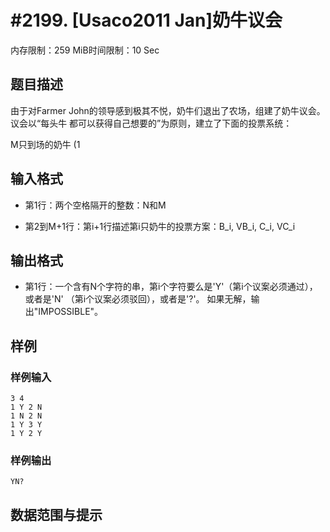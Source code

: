 # #2199. [Usaco2011 Jan]奶牛议会

内存限制：259 MiB时间限制：10 Sec

## 题目描述

由于对Farmer John的领导感到极其不悦，奶牛们退出了农场，组建了奶牛议会。议会以“每头牛
都可以获得自己想要的”为原则，建立了下面的投票系统：

   M只到场的奶牛 (1 

## 输入格式

* 第1行：两个空格隔开的整数：N和M

* 第2到M+1行：第i+1行描述第i只奶牛的投票方案：B_i, VB_i, C_i, VC_i


## 输出格式


* 第1行：一个含有N个字符的串，第i个字符要么是'Y'（第i个议案必须通过），或者是'N'
（第i个议案必须驳回），或者是'?'。
如果无解，输出"IMPOSSIBLE"。

## 样例

### 样例输入

    
    
    3 4
    1 Y 2 N
    1 N 2 N
    1 Y 3 Y
    1 Y 2 Y
    
    
    
    

### 样例输出

    
    YN?
    
    

## 数据范围与提示
